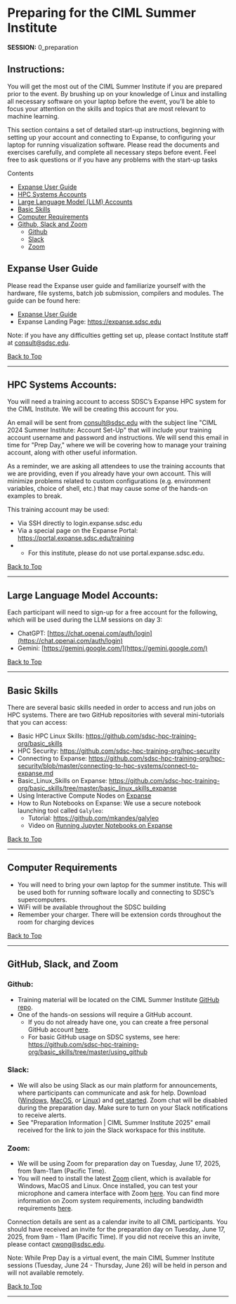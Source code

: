 # Preparing for the CIML Summer Institute

**SESSION:** 0_preparation

## Instructions:
You will get the most out of the CIML Summer Institute if you are prepared prior to the event. By brushing up on your knowledge of Linux and installing all necessary software on your laptop before the event, you’ll be able to focus your attention on the skills and topics that are most relevant to machine learning.

This section contains a set of detailed start-up instructions, beginning with setting up your account and connecting to Expanse, to configuring your laptop for running visualization software. Please read the documents and exercises carefully, and complete all necessary steps before event. Feel free to ask questions or if you have any problems with the start-up tasks

<a name="top">Contents
* [Expanse User Guide](#expanse-guide)
* [HPC Systems Accounts](#accounts)
* [Large Language Model (LLM) Accounts](#llm-accounts)
* [Basic Skills](#basic-skills)
* [Computer Requirements](#comp-req)
* [Github, Slack and Zoom](#Github-Slack-Zoom)
  * [Github](#github)
  * [Slack](#slack)
  * [Zoom](#zoom)

## Expanse User Guide <a name="expanse-guide"></a>
Please read the Expanse user guide and familiarize yourself with the hardware, file systems, batch job submission, compilers and modules. The guide can be found here:
* [Expanse User Guide](https://www.sdsc.edu/support/user_guides/expanse.html)
* Expanse Landing Page: https://expanse.sdsc.edu

Note: if you have any difficulties getting set up, please contact Institute staff at consult@sdsc.edu.

  [Back to Top](#top)
<hr>
  
##  HPC Systems Accounts: <a name="accounts"></a>
You will need a training account to access SDSC’s Expanse HPC system for the CIML Institute. We will be creating this account for you. 

An email will be sent from consult@sdsc.edu with the subject line "CIML 2024 Summer Institute: Account Set-Up" that will include your training account username and password and instructions.
We will send this email in time for  "Prep Day," where we will be covering how to manage your training account, along with other useful information. 

As a reminder, we are asking all attendees to use the training accounts that we are providing, even if you already have your own account. This will minimize problems related to custom configurations (e.g. environment variables, choice of shell, etc.) that may cause some of the hands-on examples to break. 

This training account may be used:
  * Via SSH directly to login.expanse.sdsc.edu
  * Via a special page on the Expanse Portal: https://portal.expanse.sdsc.edu/training
  * * For this institute, please do not use portal.expanse.sdsc.edu.

[Back to Top](#top)
<hr>

##  Large Language Model Accounts: <a name="llm-accounts"></a>
Each participant will need to sign-up for a free account for the following, which will be used during the LLM sessions on day 3: 
* ChatGPT: [https://chat.openai.com/auth/login](https://chat.openai.com/auth/login)
* Gemini: [https://gemini.google.com/](https://gemini.google.com/)

[Back to Top](#top)
<hr>
  
## Basic Skills <a name="basic-skills"></a>
There are several basic skills needed in order to access and run jobs on HPC systems. There are two GitHub repositories with several mini-tutorials that you can access:
* Basic HPC Linux Skills: https://github.com/sdsc-hpc-training-org/basic_skills
* HPC Security:  https://github.com/sdsc-hpc-training-org/hpc-security
* Connecting to Expanse: https://github.com/sdsc-hpc-training-org/hpc-security/blob/master/connecting-to-hpc-systems/connect-to-expanse.md
* Basic_Linux_Skills on Expanse: https://github.com/sdsc-hpc-training-org/basic_skills/tree/master/basic_linux_skills_expanse
* Using Interactive Compute Nodes on [Expanse](https://github.com/sdsc-hpc-training-org/basic_skills/tree/master/interactive_computing)
* How to Run Notebooks on Expanse: We use a secure notebook launching tool called ```Galyleo```:
   * Tutorial:  https://github.com/mkandes/galyleo
   * Video on [Running Jupyter Notebooks on Expanse](https://education.sdsc.edu/training/interactive/?id=series-1&from=202206_cimlsi)

[Back to Top](#top)
<hr>

 ##  Computer Requirements <a name="comp-req"></a>
* You will need to bring your own laptop for the summer institute. This will be used both for running software locally and connecting to SDSC’s supercomputers.
* WiFi will be available throughout the SDSC building
* Remember your charger. There will be extension cords throughout the room for charging devices

[Back to Top](#top)
<hr>
 
 ##  GitHub, Slack, and Zoom  <a name="Github-Slack-Zoom"></a>
 
### Github: <a name="github"></a>
* Training material will be located on the CIML Summer Institute [GitHub repo](https://github.com/ciml-org/ciml-summer-institute-2025).
* One of the hands-on sessions will require a GitHub account.
  * If you do not already have one, you can create a free personal GitHub account [here](https://docs.github.com/en/github/getting-started-with-github/signing-up-for-github/signing-up-for-a-new-github-account). 
  * For basic GitHub usage on SDSC systems, see here: https://github.com/sdsc-hpc-training-org/basic_skills/tree/master/using_github

### Slack:  <a name="slack"></a>
* We will also be using Slack as our main platform for announcements, where participants can communicate and ask for help. Download ([Windows](https://slack.com/downloads/windows), [MacOS](https://slack.com/downloads/mac), or [Linux](https://slack.com/downloads/linux)) and [get started](https://slack.com/help/articles/218080037-Getting-started-for-new-Slack-users). Zoom chat will be disabled during the preparation day. Make sure to turn on your Slack notifications to receive alerts.
* See "Preparation Information | CIML Summer Institute 2025" email received for the link to join the Slack workspace for this institute.                     

### Zoom:  <a name="zoom"></a>
* We will be using Zoom for preparation day on Tuesday, June 17, 2025, from 9am-11am (Pacific Time).
* You will need to install the latest [Zoom](https://zoom.us/download) client, which is available for Windows, MacOS and Linux. Once installed, you can test your microphone and camera interface with Zoom [here](https://zoom.us/test). You can find more information on Zoom system requirements, including bandwidth requirements [here](https://support.zoom.us/hc/en-us/articles/201362023-System-Requirements-for-PC-Mac-and-Linux).  

Connection details are sent  as a calendar invite to all CIML participants. You should have received an invite for the preparation day on Tuesday, June 17, 2025, from 9am - 11am (Pacific Time). If you did not receive this an invite, please contact cwong@sdsc.edu.

Note: While Prep Day is a virtual event, the main CIML Summer Institute sessions (Tuesday, June 24 - Thursday, June 26) will be held in person and will not available remotely.

[Back to Top](#top)
<hr>
